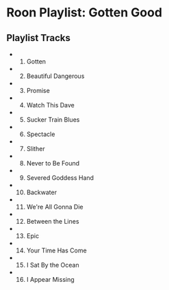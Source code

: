 # Roon Playlist: Gotten Good

## Playlist Tracks


- 1. Gotten
- 2. Beautiful Dangerous
- 3. Promise
- 4. Watch This Dave
- 5. Sucker Train Blues
- 6. Spectacle
- 7. Slither
- 8. Never to Be Found
- 9. Severed Goddess Hand
- 10. Backwater
- 11. We're All Gonna Die
- 12. Between the Lines
- 13. Epic
- 14. Your Time Has Come
- 15. I Sat By the Ocean
- 16. I Appear Missing

